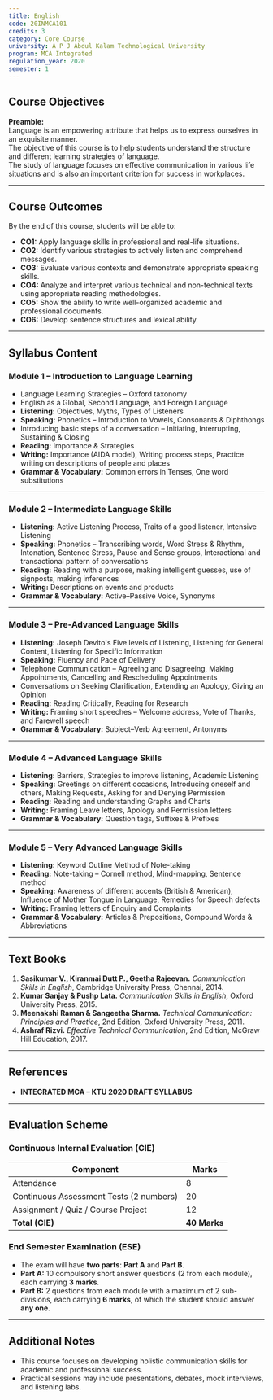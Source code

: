 ```yaml
---
title: English
code: 20INMCA101
credits: 3
category: Core Course
university: A P J Abdul Kalam Technological University
program: MCA Integrated
regulation_year: 2020
semester: 1
---
```


## Course Objectives
**Preamble:**  
Language is an empowering attribute that helps us to express ourselves in an exquisite manner.  
The objective of this course is to help students understand the structure and different learning strategies of language.  
The study of language focuses on effective communication in various life situations and is also an important criterion for success in workplaces.

---

## Course Outcomes
By the end of this course, students will be able to:

- **CO1:** Apply language skills in professional and real-life situations.  
- **CO2:** Identify various strategies to actively listen and comprehend messages.  
- **CO3:** Evaluate various contexts and demonstrate appropriate speaking skills.  
- **CO4:** Analyze and interpret various technical and non-technical texts using appropriate reading methodologies.  
- **CO5:** Show the ability to write well-organized academic and professional documents.  
- **CO6:** Develop sentence structures and lexical ability.

---

## Syllabus Content

### **Module 1 – Introduction to Language Learning**
- Language Learning Strategies – Oxford taxonomy  
- English as a Global, Second Language, and Foreign Language  
- **Listening:** Objectives, Myths, Types of Listeners  
- **Speaking:** Phonetics – Introduction to Vowels, Consonants & Diphthongs  
- Introducing basic steps of a conversation – Initiating, Interrupting, Sustaining & Closing  
- **Reading:** Importance & Strategies  
- **Writing:** Importance (AIDA model), Writing process steps, Practice writing on descriptions of people and places  
- **Grammar & Vocabulary:** Common errors in Tenses, One word substitutions  

---

### **Module 2 – Intermediate Language Skills**
- **Listening:** Active Listening Process, Traits of a good listener, Intensive Listening  
- **Speaking:** Phonetics – Transcribing words, Word Stress & Rhythm, Intonation, Sentence Stress, Pause and Sense groups, Interactional and transactional pattern of conversations  
- **Reading:** Reading with a purpose, making intelligent guesses, use of signposts, making inferences  
- **Writing:** Descriptions on events and products  
- **Grammar & Vocabulary:** Active–Passive Voice, Synonyms  

---

### **Module 3 – Pre-Advanced Language Skills**
- **Listening:** Joseph Devito's Five levels of Listening, Listening for General Content, Listening for Specific Information  
- **Speaking:** Fluency and Pace of Delivery  
- Telephone Communication – Agreeing and Disagreeing, Making Appointments, Cancelling and Rescheduling Appointments  
- Conversations on Seeking Clarification, Extending an Apology, Giving an Opinion  
- **Reading:** Reading Critically, Reading for Research  
- **Writing:** Framing short speeches – Welcome address, Vote of Thanks, and Farewell speech  
- **Grammar & Vocabulary:** Subject–Verb Agreement, Antonyms  

---

### **Module 4 – Advanced Language Skills**
- **Listening:** Barriers, Strategies to improve listening, Academic Listening  
- **Speaking:** Greetings on different occasions, Introducing oneself and others, Making Requests, Asking for and Denying Permission  
- **Reading:** Reading and understanding Graphs and Charts  
- **Writing:** Framing Leave letters, Apology and Permission letters  
- **Grammar & Vocabulary:** Question tags, Suffixes & Prefixes  

---

### **Module 5 – Very Advanced Language Skills**
- **Listening:** Keyword Outline Method of Note-taking  
- **Reading:** Note-taking – Cornell method, Mind-mapping, Sentence method  
- **Speaking:** Awareness of different accents (British & American), Influence of Mother Tongue in Language, Remedies for Speech defects  
- **Writing:** Framing letters of Enquiry and Complaints  
- **Grammar & Vocabulary:** Articles & Prepositions, Compound Words & Abbreviations  

---

## Text Books
1. **Sasikumar V., Kiranmai Dutt P., Geetha Rajeevan.** *Communication Skills in English*, Cambridge University Press, Chennai, 2014.  
2. **Kumar Sanjay & Pushp Lata.** *Communication Skills in English*, Oxford University Press, 2015.  
3. **Meenakshi Raman & Sangeetha Sharma.** *Technical Communication: Principles and Practice*, 2nd Edition, Oxford University Press, 2011.  
4. **Ashraf Rizvi.** *Effective Technical Communication*, 2nd Edition, McGraw Hill Education, 2017.  

---

## References
- **INTEGRATED MCA – KTU 2020 DRAFT SYLLABUS**

---

## Evaluation Scheme

### **Continuous Internal Evaluation (CIE)**
| Component | Marks |
|------------|-------|
| Attendance | 8 |
| Continuous Assessment Tests (2 numbers) | 20 |
| Assignment / Quiz / Course Project | 12 |
| **Total (CIE)** | **40 Marks** |

### **End Semester Examination (ESE)**
- The exam will have **two parts**: **Part A** and **Part B**.  
- **Part A:** 10 compulsory short answer questions (2 from each module), each carrying **3 marks**.  
- **Part B:** 2 questions from each module with a maximum of 2 sub-divisions, each carrying **6 marks**, of which the student should answer **any one**.  

---

## Additional Notes
- This course focuses on developing holistic communication skills for academic and professional success.  
- Practical sessions may include presentations, debates, mock interviews, and listening labs.  
